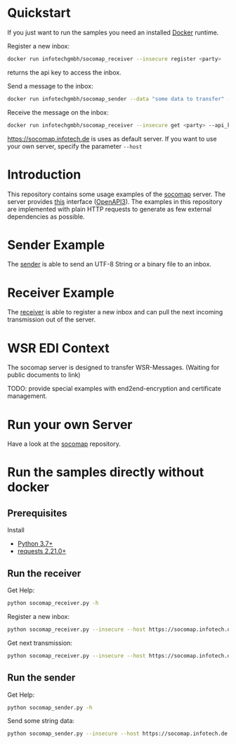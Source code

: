 
# Quickstart

If you just want to run the samples you need an installed [Docker](https://www.docker.com/get-started) runtime.

Register a new inbox:

```sh
docker run infotechgmbh/socomap_receiver --insecure register <party>
```
returns the api key to access the inbox.

Send a message to the inbox:

```sh
docker run infotechgmbh/socomap_sender --data "some data to transfer" --insecure <party>
```

Receive the message on the inbox:

```sh
docker run infotechgmbh/socomap_receiver --insecure get <party> --api_key <api_key>
```

https://socomap.infotech.de is uses as default server.
If you want to use your own server, specify the parameter `--host`

# Introduction

This repository contains some usage examples of the [socomap](https://github.com/infotech-gmbh/socomap) server. The server provides [this](https://socomap.infotech.de) interface ([OpenAPI3](https://github.com/OAI/OpenAPI-Specification/blob/master/versions/3.0.0.md)). The examples in this repository are implemented with plain HTTP requests to generate as few external dependencies as possible.

# Sender Example

The [sender](samples/sender/socomap_sender.py) is able to send an UTF-8 String or a binary file to an inbox.

# Receiver Example

The [receiver](samples/receiver/socomap_receiver.py) is able to register a new inbox and can pull the next incoming transmission out of the server.

# WSR EDI Context

The socomap server is designed to transfer WSR-Messages.
(Waiting for public documents to link)

TODO: provide special examples with end2end-encryption and
certificate management.

# Run your own Server

Have a look at the [socomap](https://github.com/infotech-gmbh/socomap) repository.

# Run the samples directly without docker

## Prerequisites

Install
* [Python 3.7+](https://www.python.org/downloads/release/python-371/)
* [requests 2.21.0+](https://pypi.org/project/requests/)


## Run the receiver

Get Help:

```sh
python socomap_receiver.py -h
```

Register a new inbox:

```sh
python socomap_receiver.py --insecure --host https://socomap.infotech.de register --email <email> <party>
```

Get next transmission:

```sh
python socomap_receiver.py --insecure --host https://socomap.infotech.de --insecure get <party> --api_key <api_key>
```

## Run the sender

Get Help:

```sh
python socomap_sender.py -h
```

Send some string data:

```sh
python socomap_sender.py --insecure --host https://socomap.infotech.de --data "some test data" <party>
```
